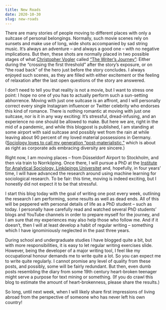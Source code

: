 ```yaml
---
title: New Roads
date: 2020-10-30
slug: new-roads
---
```


There are many stories of people moving to different places with only a suitcase of personal belongings. Normally, such movie scenes rely on sunsets and make use of long, wide shots accompanied by sad string music. It‘s always an adventure – and always a good one – with no negative implications. But then, these shots are normally placed in two possible stages of what [Christopher Vogler](https://en.wikipedia.org/wiki/Christopher_Vogler) called [“The Writer’s Journey”](https://www.amazon.com/Writers-Journey-Mythic-Structure-3rd/dp/193290736X): Either during the “crossing the first threshold” after the story’s exposure, or on “the road back” of the hero just before the story concludes. I always enjoyed such scenes, as they are filled with either excitement or the feeling of relaxation after the last open questions of the story are answered.

I don’t need to tell you that reality is not a movie, but I want to stress one point: I hope no one of you has to actually perform such a sun-setting abhorrence. Moving with just one suitcase is an affront, and I will personally correct every single Instagram influencer or Twitter celebrity who endorses this kind of romance. There is nothing romantic at moving with just one suitcase, nor is it in any way exciting: It’s stressful, dread-infusing, and an experience no one should be allowed to make. But here we are, right in the mid of a pandemic, and while this blogpost is published, I am standing at some airport with said suitcase and possibly wet from the rain at while leaving about 90 percent of my loved material possessions in Germany. ([Sociology loves to call my generation “post-materialistic,”](https://en.wikipedia.org/wiki/Postmaterialism) which is about as right as corporate ads embracing diversity are sincere.)

Right now, I am moving places – from Düsseldorf Airport to Stockholm, and then via train to Norrköping. Once there, I will pursue a PhD at the [Institute for Analytical Sociology, Linköpings Universitet](https://liu.se/en/organisation/liu/iei/ias) and, hopefully, in four years’ time, I will have advanced the research around using machine learning for sociological research. To be fair: this time, moving is indeed exciting, but I honestly did not expect it to be that stressful.

I start this blog today with the goal of writing one post every week, outlining the research I am performing, some results as well as dead ends. All of this will be peppered with personal details of life as a PhD student – such as today. I personally have carefully read and watched several PhD students’ blogs and YouTube channels in order to prepare myself for the journey, and I am sure that my experiences may also help those who follow me. And if it doesn’t, then I will at least develop a habit of regular writing – something which I have ignominiously neglected in the past three years.

During school and undergraduate studies I have blogged quite a bit, but with more responsibilities, it is easy to let regular writing exercises slide. However, being the developer of a major writing tool, I feel like my occupational honour demands me to write quite a lot. So you can expect me to write quite regularly. I cannot promise any level of quality from these posts, and possibly, some will be fairly redundant. But then, even dumb posts resembling the diary from some 19th century heart-broken teenager might serve a purpose for text mining or something. (If you do crawl this blog to estimate the amount of heart-brokenness, please share the results.)

So long, until next week, when I will likely share first impressions of living abroad from the perspective of someone who has never left his own country!
